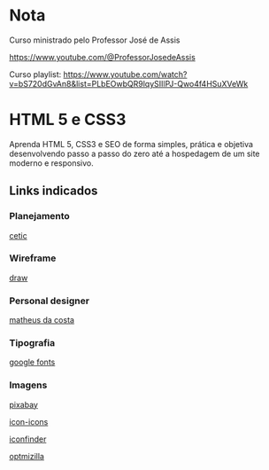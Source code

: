# Nota
Curso ministrado pelo Professor José de Assis

https://www.youtube.com/@ProfessorJosedeAssis

Curso playlist: https://www.youtube.com/watch?v=bS720dGvAn8&list=PLbEOwbQR9lqySIIlPJ-Qwo4f4HSuXVeWk

# HTML 5 e CSS3
Aprenda HTML 5, CSS3 e SEO de forma simples, prática e objetiva desenvolvendo passo a passo do zero até a hospedagem de um site moderno e responsivo.
## Links indicados

### Planejamento
[cetic](https://www.cetic.br/)

### Wireframe
[draw](https://app.diagrams.net/)

### Personal designer
[matheus da costa](http://matheusdacosta.art.br/)

### Tipografia
[google fonts](https://fonts.google.com/)

### Imagens
[pixabay](https://pixabay.com/pt/)

[icon-icons](https://www.icon-icons.com/pt/)

[iconfinder](https://www.iconfinder.com/)

[optmizilla](https://imagecompressor.com/pt/)
